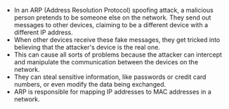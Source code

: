 - In an ARP (Address Resolution Protocol) spoofing attack, a malicious person pretends to be someone else on the network. They send out messages to other devices, claiming to be a different device with a different IP address.
- When other devices receive these fake messages, they get tricked into believing that the attacker's device is the real one.
- This can cause all sorts of problems because the attacker can intercept and manipulate the communication between the devices on the network.
- They can steal sensitive information, like passwords or credit card numbers, or even modify the data being exchanged.
- ARP is responsible for mapping IP addresses to MAC addresses in a network.